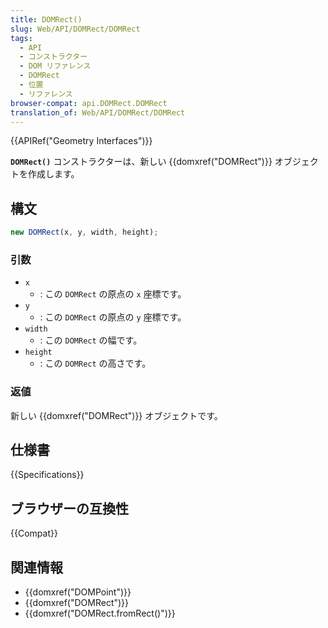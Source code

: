 ```yaml
---
title: DOMRect()
slug: Web/API/DOMRect/DOMRect
tags:
  - API
  - コンストラクター
  - DOM リファレンス
  - DOMRect
  - 位置
  - リファレンス
browser-compat: api.DOMRect.DOMRect
translation_of: Web/API/DOMRect/DOMRect
---
```

{{APIRef("Geometry Interfaces")}}

**`DOMRect()`** コンストラクターは、新しい {{domxref("DOMRect")}} オブジェクトを作成します。

## 構文

```js
new DOMRect(x, y, width, height);
```

### 引数

- `x`
  - : この `DOMRect` の原点の `x` 座標です。
- `y`
  - : この `DOMRect` の原点の `y` 座標です。
- `width`
  - : この `DOMRect` の幅です。
- `height`
  - : この `DOMRect` の高さです。

### 返値

新しい {{domxref("DOMRect")}} オブジェクトです。

## 仕様書

{{Specifications}}

## ブラウザーの互換性

{{Compat}}

## 関連情報

- {{domxref("DOMPoint")}}
- {{domxref("DOMRect")}}
- {{domxref("DOMRect.fromRect()")}}
